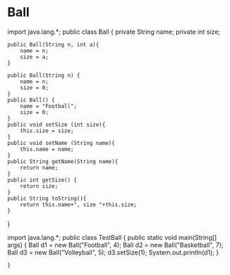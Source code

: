 # Ball

import java.lang.*;
public class Ball {
    private String name;
    private int size;

    public Ball(String n, int a){
        name = n;
        size = a;
    }

    public Ball(String n) {
        name = n;
        size = 0;
    }
    public Ball() {
        name = "Football";
        size = 0;
    }
    public void setSize (int size){
        this.size = size;
    }
    public void setName (String name){
        this.name = name;
    }
    public String getName(String name){
        return name;
    }
    public int getSize() {
        return size;
    }
    public String toString(){
        return this.name+", size "+this.size;
    }
}

import java.lang.*;
    public class TestBall {
        public static void main(String[] args) {
            Ball d1 = new Ball("Football", 4);
            Ball d2 = new Ball("Basketball", 7);
            Ball d3 = new Ball("Volleyball", 5);
            d3.setSize(1);
            System.out.println(d1);
        }

    }
